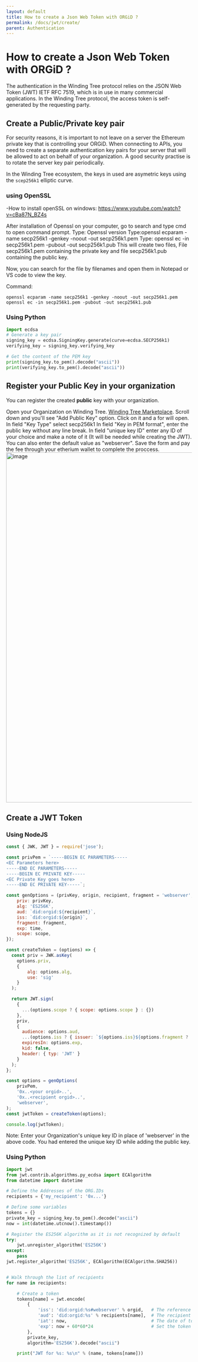 ```yaml
---
layout: default
title: How to create a Json Web Token with ORGiD ?
permalink: /docs/jwt/create/
parent: Authentication
---
```


# How to create a Json Web Token with ORGiD ?

The authentication in the Winding Tree protocol relies on the JSON Web Token (JWT) IETF RFC 7519, which is in use in many commercial applications. In the Winding Tree protocol, the access token is self-generated by the requesting party.

## Create a Public/Private key pair

For security reasons, it is important to not leave on a server the Ethereum private key that is controlling your ORGiD. When connecting to APIs, you need to create a separate authentication key pairs for your server that will be allowed to act on behalf of your organization. A good security practise is to rotate the server key pair periodically.

In the Winding Tree ecosystem, the keys in used are asymetric keys using the `scep256k1` elliptic curve.

### using OpenSSL

-How to install openSSL on windows: https://www.youtube.com/watch?v=cBa87N_BZ4s

After installation of Openssl on your computer, go to search and type cmd to open command prompt.
Type: Openssl version
Type:openssl ecparam -name secp256k1 -genkey -noout -out secp256k1.pem
Type: openssl ec -in secp256k1.pem -pubout -out secp256k1.pub
This will create two files, File secp256k1.pem containing the private key and file secp256k1.pub containing the public key.

Now, you can search for the file by filenames and open them in Notepad or VS code to view the key.

Command:
```shell
openssl ecparam -name secp256k1 -genkey -noout -out secp256k1.pem
openssl ec -in secp256k1.pem -pubout -out secp256k1.pub
```

### Using Python

```python
import ecdsa
# Generate a key pair
signing_key = ecdsa.SigningKey.generate(curve=ecdsa.SECP256k1)
verifying_key = signing_key.verifying_key

# Get the content of the PEM key
print(signing_key.to_pem().decode("ascii"))
print(verifying_key.to_pem().decode("ascii"))
```

## Register your Public Key in your organization

You can register the created __public__ key with your organization.

Open your Organization on Winding Tree. [Winding Tree Marketplace](https://marketplace.windingtree.com).
Scroll down and you'll see "Add Public Key" option. Click on it and a for will open.
In field "Key Type" select secp256k1
In field "Key in PEM format", enter the public key without any line break.
In field "unique key ID" enter any ID of your choice and make a note of it (It will be needed while creating the JWT). You can also enter the default value as "webserver".
Save the form and pay the fee through your etherium wallet to complete the proccess.
<img width="950" alt="image" src="https://user-images.githubusercontent.com/95684171/152945176-efc0abfc-fab2-47ad-a5a3-2b5efc7f85e2.png">



## Create a JWT Token

### Using NodeJS

```javascript
const { JWK, JWT } = require('jose');

const privPem = `-----BEGIN EC PARAMETERS-----
<EC Parameters here>
-----END EC PARAMETERS-----
-----BEGIN EC PRIVATE KEY-----
<EC Private Key goes here>
-----END EC PRIVATE KEY-----`;

const genOptions = (privKey, origin, recipient, fragment = 'webserver', time = '1 year', scope = undefined) => ({
    priv: privKey,
    alg: 'ES256K',
    aud: `did:orgid:${recipient}`,
    iss: `did:orgid:${origin}`,
    fragment: fragment,
    exp: time,
    scope: scope,
});

const createToken = (options) => {
  const priv = JWK.asKey(
    options.priv,
    {
        alg: options.alg,
        use: 'sig'
    }
  );

  return JWT.sign(
    {
      ...(options.scope ? { scope: options.scope } : {})
    },
    priv,
    {
      audience: options.aud,
      ...(options.iss ? { issuer: `${options.iss}${options.fragment ? '#' + options.fragment : ''}` } : {}),
      expiresIn: options.exp,
      kid: false,
      header: { typ: 'JWT' }
    }
  );
};

const options = genOptions(
    privPem,
    '0x..<your orgid>..',
    '0x..<recipient orgid>..',
    'webserver',
);
const jwtToken = createToken(options);

console.log(jwtToken);
```
Note: Enter your Organization's unique key ID in place of 'webserver' in the above code. You had entered the unique key ID while adding the public key.
### Using Python

```python
import jwt
from jwt.contrib.algorithms.py_ecdsa import ECAlgorithm
from datetime import datetime

# Define the Addresses of the ORG.IDs
recipients = {'my_recipient': '0x...'}

# Define some variables
tokens = {}
private_key = signing_key.to_pem().decode("ascii")
now = int(datetime.utcnow().timestamp())

# Register the ES256K algorithm as it is not recognized by default
try:
    jwt.unregister_algorithm('ES256K')
except:
    pass
jwt.register_algorithm('ES256K', ECAlgorithm(ECAlgorithm.SHA256))


# Walk through the list of recipients
for name in recipients:

    # Create a token
    tokens[name] = jwt.encode(
        {
            'iss': 'did:orgid:%s#webserver' % orgid,   # The reference of the Public Key
            'aud': 'did:orgid:%s' % recipients[name],  # The recipient of your token
            'iat': now,                                # The date of token issuance
            'exp': now + 60*60*24                      # Set the token to expire in 24h
        },
        private_key,
        algorithm='ES256K').decode("ascii")

    print("JWT for %s: %s\n" % (name, tokens[name]))
```
